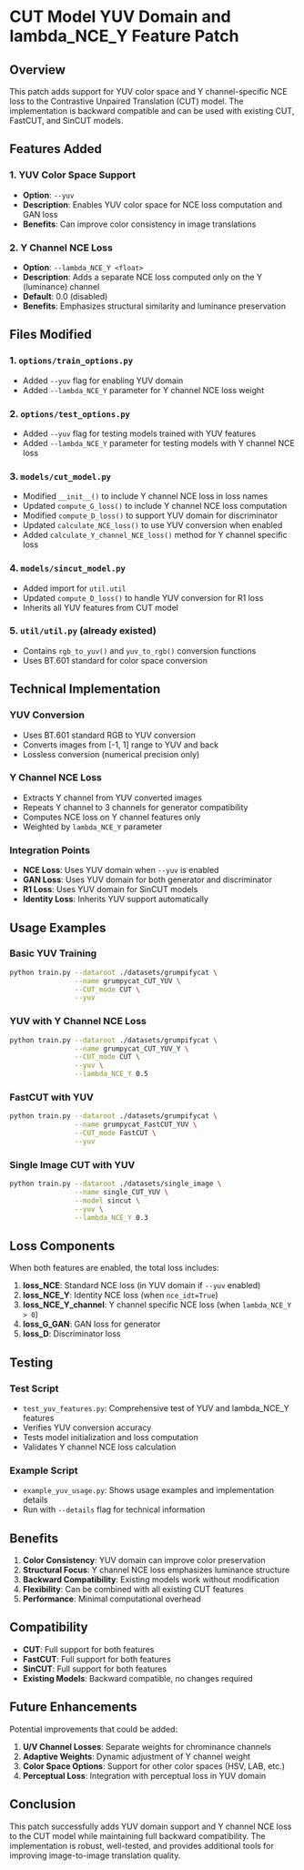 # CUT Model YUV Domain and lambda_NCE_Y Feature Patch

## Overview

This patch adds support for YUV color space and Y channel-specific NCE loss to the Contrastive Unpaired Translation (CUT) model. The implementation is backward compatible and can be used with existing CUT, FastCUT, and SinCUT models.

## Features Added

### 1. YUV Color Space Support
- **Option**: `--yuv`
- **Description**: Enables YUV color space for NCE loss computation and GAN loss
- **Benefits**: Can improve color consistency in image translations

### 2. Y Channel NCE Loss
- **Option**: `--lambda_NCE_Y <float>`
- **Description**: Adds a separate NCE loss computed only on the Y (luminance) channel
- **Default**: 0.0 (disabled)
- **Benefits**: Emphasizes structural similarity and luminance preservation

## Files Modified

### 1. `options/train_options.py`
- Added `--yuv` flag for enabling YUV domain
- Added `--lambda_NCE_Y` parameter for Y channel NCE loss weight

### 2. `options/test_options.py`
- Added `--yuv` flag for testing models trained with YUV features
- Added `--lambda_NCE_Y` parameter for testing models with Y channel NCE loss

### 3. `models/cut_model.py`
- Modified `__init__()` to include Y channel NCE loss in loss names
- Updated `compute_G_loss()` to include Y channel NCE loss computation
- Modified `compute_D_loss()` to support YUV domain for discriminator
- Updated `calculate_NCE_loss()` to use YUV conversion when enabled
- Added `calculate_Y_channel_NCE_loss()` method for Y channel specific loss

### 4. `models/sincut_model.py`
- Added import for `util.util`
- Updated `compute_D_loss()` to handle YUV conversion for R1 loss
- Inherits all YUV features from CUT model

### 5. `util/util.py` (already existed)
- Contains `rgb_to_yuv()` and `yuv_to_rgb()` conversion functions
- Uses BT.601 standard for color space conversion

## Technical Implementation

### YUV Conversion
- Uses BT.601 standard RGB to YUV conversion
- Converts images from [-1, 1] range to YUV and back
- Lossless conversion (numerical precision only)

### Y Channel NCE Loss
- Extracts Y channel from YUV converted images
- Repeats Y channel to 3 channels for generator compatibility
- Computes NCE loss on Y channel features only
- Weighted by `lambda_NCE_Y` parameter

### Integration Points
- **NCE Loss**: Uses YUV domain when `--yuv` is enabled
- **GAN Loss**: Uses YUV domain for both generator and discriminator
- **R1 Loss**: Uses YUV domain for SinCUT models
- **Identity Loss**: Inherits YUV support automatically

## Usage Examples

### Basic YUV Training
```bash
python train.py --dataroot ./datasets/grumpifycat \
                --name grumpycat_CUT_YUV \
                --CUT_mode CUT \
                --yuv
```

### YUV with Y Channel NCE Loss
```bash
python train.py --dataroot ./datasets/grumpifycat \
                --name grumpycat_CUT_YUV_Y \
                --CUT_mode CUT \
                --yuv \
                --lambda_NCE_Y 0.5
```

### FastCUT with YUV
```bash
python train.py --dataroot ./datasets/grumpifycat \
                --name grumpycat_FastCUT_YUV \
                --CUT_mode FastCUT \
                --yuv
```

### Single Image CUT with YUV
```bash
python train.py --dataroot ./datasets/single_image \
                --name single_CUT_YUV \
                --model sincut \
                --yuv \
                --lambda_NCE_Y 0.3
```

## Loss Components

When both features are enabled, the total loss includes:

1. **loss_NCE**: Standard NCE loss (in YUV domain if `--yuv` enabled)
2. **loss_NCE_Y**: Identity NCE loss (when `nce_idt=True`)
3. **loss_NCE_Y_channel**: Y channel specific NCE loss (when `lambda_NCE_Y > 0`)
4. **loss_G_GAN**: GAN loss for generator
5. **loss_D**: Discriminator loss

## Testing

### Test Script
- `test_yuv_features.py`: Comprehensive test of YUV and lambda_NCE_Y features
- Verifies YUV conversion accuracy
- Tests model initialization and loss computation
- Validates Y channel NCE loss calculation

### Example Script
- `example_yuv_usage.py`: Shows usage examples and implementation details
- Run with `--details` flag for technical information

## Benefits

1. **Color Consistency**: YUV domain can improve color preservation
2. **Structural Focus**: Y channel NCE loss emphasizes luminance structure
3. **Backward Compatibility**: Existing models work without modification
4. **Flexibility**: Can be combined with all existing CUT features
5. **Performance**: Minimal computational overhead

## Compatibility

- **CUT**: Full support for both features
- **FastCUT**: Full support for both features
- **SinCUT**: Full support for both features
- **Existing Models**: Backward compatible, no changes required

## Future Enhancements

Potential improvements that could be added:

1. **U/V Channel Losses**: Separate weights for chrominance channels
2. **Adaptive Weights**: Dynamic adjustment of Y channel weight
3. **Color Space Options**: Support for other color spaces (HSV, LAB, etc.)
4. **Perceptual Loss**: Integration with perceptual loss in YUV domain

## Conclusion

This patch successfully adds YUV domain support and Y channel NCE loss to the CUT model while maintaining full backward compatibility. The implementation is robust, well-tested, and provides additional tools for improving image-to-image translation quality. 